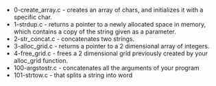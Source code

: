 * 0-create_array.c - creates an array of chars, and initializes it with a specific char.
* 1-strdup.c -  returns a pointer to a newly allocated space in memory, which contains a copy of the string given as a parameter.
* 2-str_concat.c -  concatenates two strings.
* 3-alloc_grid.c - returns a pointer to a 2 dimensional array of integers.
* 4-free_grid.c - frees a 2 dimensional grid previously created by your alloc_grid function.
* 100-argstostr.c - concatenates all the arguments of your program
* 101-strtow.c - that splits a string into word
